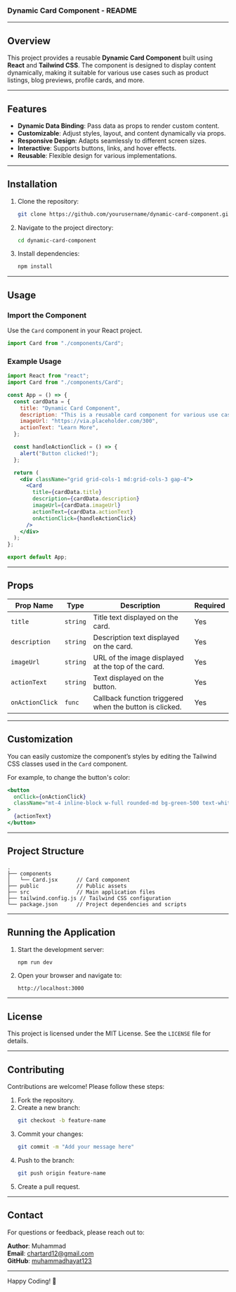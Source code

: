 ### Dynamic Card Component - README

---

## **Overview**

This project provides a reusable **Dynamic Card Component** built using **React** and **Tailwind CSS**. The component is designed to display content dynamically, making it suitable for various use cases such as product listings, blog previews, profile cards, and more.

---

## **Features**

- **Dynamic Data Binding**: Pass data as props to render custom content.
- **Customizable**: Adjust styles, layout, and content dynamically via props.
- **Responsive Design**: Adapts seamlessly to different screen sizes.
- **Interactive**: Supports buttons, links, and hover effects.
- **Reusable**: Flexible design for various implementations.

---

## **Installation**

1. Clone the repository:
   ```bash
   git clone https://github.com/yourusername/dynamic-card-component.git
   ```
2. Navigate to the project directory:
   ```bash
   cd dynamic-card-component
   ```
3. Install dependencies:
   ```bash
   npm install
   ```

---

## **Usage**

### **Import the Component**
Use the `Card` component in your React project.

```jsx
import Card from "./components/Card";
```

### **Example Usage**
```jsx
import React from "react";
import Card from "./components/Card";

const App = () => {
  const cardData = {
    title: "Dynamic Card Component",
    description: "This is a reusable card component for various use cases.",
    imageUrl: "https://via.placeholder.com/300",
    actionText: "Learn More",
  };

  const handleActionClick = () => {
    alert("Button clicked!");
  };

  return (
    <div className="grid grid-cols-1 md:grid-cols-3 gap-4">
      <Card
        title={cardData.title}
        description={cardData.description}
        imageUrl={cardData.imageUrl}
        actionText={cardData.actionText}
        onActionClick={handleActionClick}
      />
    </div>
  );
};

export default App;
```

---

## **Props**

| Prop Name       | Type     | Description                                               | Required |
|------------------|----------|-----------------------------------------------------------|----------|
| `title`          | `string` | Title text displayed on the card.                        | Yes      |
| `description`    | `string` | Description text displayed on the card.                 | Yes      |
| `imageUrl`       | `string` | URL of the image displayed at the top of the card.       | Yes      |
| `actionText`     | `string` | Text displayed on the button.                            | Yes      |
| `onActionClick`  | `func`   | Callback function triggered when the button is clicked. | Yes      |

---

## **Customization**

You can easily customize the component’s styles by editing the Tailwind CSS classes used in the `Card` component.

For example, to change the button's color:
```jsx
<button
  onClick={onActionClick}
  className="mt-4 inline-block w-full rounded-md bg-green-500 text-white px-4 py-2 text-sm hover:bg-green-600"
>
  {actionText}
</button>
```

---

## **Project Structure**

```
.
├── components
│   └── Card.jsx      // Card component
├── public            // Public assets
├── src               // Main application files
├── tailwind.config.js // Tailwind CSS configuration
└── package.json      // Project dependencies and scripts
```

---

## **Running the Application**

1. Start the development server:
   ```bash
   npm run dev
   ```
2. Open your browser and navigate to:
   ```
   http://localhost:3000
   ```

---

## **License**

This project is licensed under the MIT License. See the `LICENSE` file for details.

---

## **Contributing**

Contributions are welcome! Please follow these steps:

1. Fork the repository.
2. Create a new branch:
   ```bash
   git checkout -b feature-name
   ```
3. Commit your changes:
   ```bash
   git commit -m "Add your message here"
   ```
4. Push to the branch:
   ```bash
   git push origin feature-name
   ```
5. Create a pull request.

---

## **Contact**

For questions or feedback, please reach out to:

**Author**: Muhammad  
**Email**: chartard12@gmail.com  
**GitHub**: [muhammadhayat123](https://github.com/muhammadhayat123)  

---

Happy Coding! 🎉
